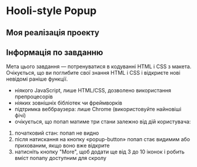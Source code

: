 # Hooli-style Popup

## Моя реалізація проекту

## Інформація по завданню

Мета цього завдання — потренуватися в кодуванні HTML і CSS з макета. Очікується, що ви поглибите свої знання HTML і CSS і відкриєте нові невідомі раніше функції.

* ніякого JavaScript, лише HTML/CSS, дозволено використання препроцесорів
* ніяких зовнішніх бібліотек чи фреймворків
* підтримка веббраузера: лише Chrome (використовуйте найновіші фічі)
* очікується, що попап матиме три стани залежно від дій користувача:
1. початковий стан: попап не видно
1. після натискання на кнопку «popup-button» попап стає видимим або прихованим, якщо воно вже відкрите
1. натисніть кнопку "More", щоб додати ще від 3 до 10 іконок і робить вміст попапу доступним для скролу